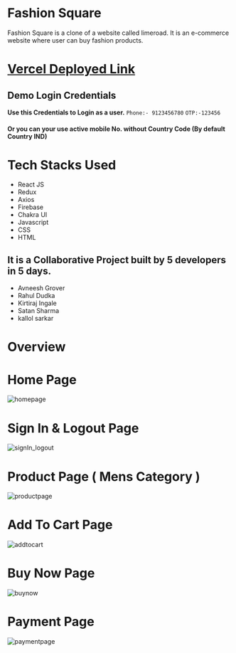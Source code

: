 <h1>Fashion Square</h1>
Fashion Square is a clone of a website called limeroad. It is an e-commerce website where user can buy fashion products. 

# [Vercel Deployed Link](https://fashi0n-square.netlify.app/)

## Demo Login Credentials
**Use this Credentials to Login as a user.**
 `Phone:- 9123456780`
 `OTP:-123456`
 <h4> Or you can your use active mobile No. without Country Code (By default Country IND) <h4>
 
# Tech Stacks Used
- React JS
- Redux
- Axios
- Firebase
- Chakra UI
- Javascript
- CSS
- HTML


## It is a Collaborative Project built by 5 developers in 5 days. 
 * Avneesh Grover
 * Rahul Dudka
 * Kirtiraj Ingale
 * Satan Sharma
 * kallol sarkar
 
# Overview

# Home Page

![homepage](https://user-images.githubusercontent.com/101358022/214774827-562c77a8-7cde-46a5-abc2-16283c9ddc33.png)

# Sign In & Logout Page

![signIn_logout](https://user-images.githubusercontent.com/101358022/214776988-aeae57c9-5ee5-44de-97df-0bdee7e5d6e2.png)


# Product Page ( Mens Category )

![productpage](https://user-images.githubusercontent.com/101358022/214775702-16b47e3d-a987-4320-ad26-1e7b1ab6677b.png)

# Add To Cart Page

![addtocart](https://user-images.githubusercontent.com/101358022/214775782-cdb54f0c-e277-4652-91c6-4e1b54e5368c.png)

# Buy Now Page

![buynow](https://user-images.githubusercontent.com/101358022/214775835-3e7e203e-5670-4d38-9e7d-8f41a0c6de97.png)

# Payment Page

![paymentpage](https://user-images.githubusercontent.com/101358022/214775892-292995d7-6946-4455-920f-e7748cfad971.png)



